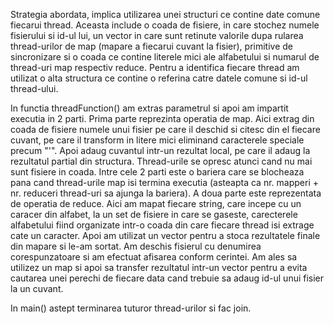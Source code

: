 Strategia abordata, implica utilizarea unei structuri ce contine date comune
fiecarui thread. Aceasta include o coada de fisiere, in care stochez numele
fisierului si id-ul lui, un vector in care sunt retinute valorile dupa rularea
thread-urilor de map (mapare a fiecarui cuvant la fisier), primitive de sincronizare
si o coada ce contine literele mici ale alfabetului si numarul de thread-uri map
respectiv reduce. Pentru a identifica fiecare thread am utilizat o alta structura
ce contine o referina catre datele comune si id-ul thread-ului.

In functia threadFunction() am extras parametrul si apoi am impartit executia
in 2 parti. Prima parte reprezinta operatia de map. Aici extrag din coada de
fisiere numele unui fisier pe care il deschid si citesc din el fiecare cuvant,
pe care il transform in litere mici eliminand caracterele speciale precum "'".
Apoi adaug cuvantul intr-un rezultat local, pe care il adaug la rezultatul partial
din structura. Thread-urile se opresc atunci cand nu mai sunt fisiere in coada.
Intre cele 2 parti este o bariera care se blocheaza pana cand thread-urile map
isi termina executia (asteapta ca nr. mapperi + nr. reduceri thread-uri sa 
ajunga la bariera).
A doua parte este reprezentata de operatia de reduce. Aici am mapat fiecare
string, care incepe cu un caracer din alfabet, la un set de fisiere in care se
gaseste, carecterele alfabetului fiind organizate intr-o coada din care fiecare
thread isi extrage cate un caracter. Apoi am utilizat un vector
pentru a stoca rezultatele finale din mapare si le-am sortat. Am deschis
fisierul cu denumirea corespunzatoare si am efectuat afisarea conform
cerintei. Am ales sa utilizez un map si apoi sa transfer rezultatul intr-un
vector pentru a evita cautarea unei perechi de fiecare data cand trebuie sa
adaug id-ul unui fisier la un cuvant.

In main() astept terminarea tuturor thread-urilor si fac join.
